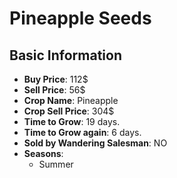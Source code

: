 # Pineapple Seeds

## Basic Information

- **Buy Price**: 112$
- **Sell Price**: 56$
- **Crop Name**: Pineapple
- **Crop Sell Price**: 304$
- **Time to Grow**: 19 days.
- **Time to Grow again**: 6 days.
- **Sold by Wandering Salesman**: NO
- **Seasons**:
  - Summer